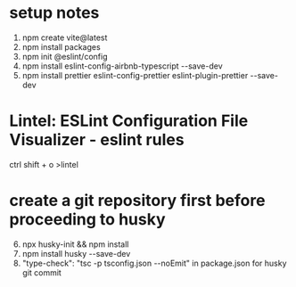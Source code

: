 # setup notes

1. npm create vite@latest
2. npm install packages
3. npm init @eslint/config
4. npm install eslint-config-airbnb-typescript --save-dev
5. npm install prettier eslint-config-prettier eslint-plugin-prettier --save-dev

# Lintel: ESLint Configuration File Visualizer - eslint rules

ctrl shift + o >lintel

# create a git repository first before proceeding to husky

6. npx husky-init && npm install
7. npm install husky --save-dev
8. "type-check": "tsc -p tsconfig.json --noEmit" in package.json for husky git commit
